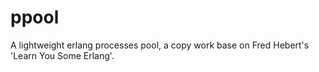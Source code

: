 ppool
=====

A lightweight erlang processes pool, a copy work base on Fred Hebert's 'Learn You Some Erlang'.